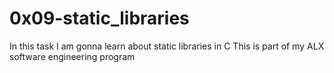 <h1>0x09-static_libraries</h1>
 In this task I am gonna learn about static libraries in C
 This is part of my ALX software engineering program
